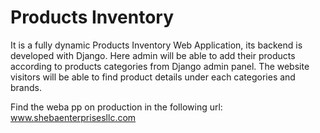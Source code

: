 # Products Inventory
It is a fully dynamic Products Inventory Web Application, its backend is developed with Django. Here admin will be able to add their products according to products categories from Django admin panel. The website visitors will be able to find product details under each categories and brands. 

Find the weba pp on production in the following url: www.shebaenterprisesllc.com
